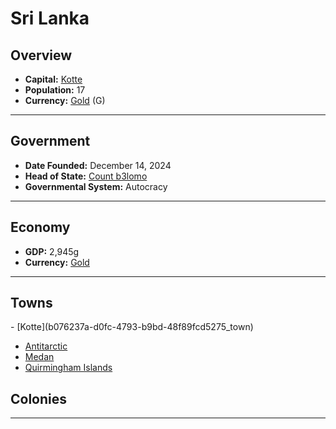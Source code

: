 <!--UNDEDITED FILE, remove this entire line if this file has been edited!-->
# <!--NAME-->Sri Lanka<!--NAME-->

## Overview

- **Capital:** <!--CAPITAL_LINK-->[Kotte](b076237a-d0fc-4793-b9bd-48f89fcd5275_town)<!--CAPITAL_LINK-->
- **Population:** <!--POPULATION-->17<!--POPULATION-->
- **Currency:** <!--CURRENCY_LINK-->[Gold](Gold_currency)<!--CURRENCY_LINK--> (<!--CURRENCY_ABV-->G<!--CURRENCY_ABV-->)

---

## Government

- **Date Founded:** <!--FOUNDED-->December 14, 2024<!--FOUNDED-->
- **Head of State:** <!--LEADER_TITLE_LINK-->[Count b3lomo](b3lomo_user)<!--LEADER_TITLE_LINK-->
- **Governmental System:** <!--GOVERNMENT-->Autocracy<!--GOVERNMENT-->

---

## Economy

- **GDP:** <!--GDP-->2,945g<!--GDP-->
- **Currency:** <!--CURRENCY_LINK-->[Gold](Gold_currency)<!--CURRENCY_LINK-->

---

## Towns

<!--TOWNS-->- [Kotte](b076237a-d0fc-4793-b9bd-48f89fcd5275_town)
- [Antitarctic](37f0c5f0-0e52-43f5-adb2-c8830a397955_town)
- [Medan](9e396db2-8e8a-4843-a9c1-0b90891f6392_town)
- [Quirmingham Islands](34412d5e-bb2e-4f24-b912-423ee9fe9553_town)<!--TOWNS-->

## Colonies

<!--COLONIES--><!--COLONIES-->

---